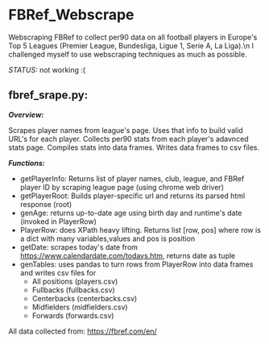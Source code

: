 # FBRef_Webscrape

Webscraping FBRef to collect per90 data on all football players in Europe's Top 5 Leagues (Premier League, Bundesliga, Ligue 1, Serie A, La Liga).\n
I challenged myself to use webscraping techniques as much as possible.

*STATUS:* not working :( 

## fbref_srape.py:

***Overview:***

Scrapes player names from league's page. Uses that info to build valid URL's for each player. Collects per90 stats from each player's adavnced stats page. Compiles stats into data frames. Writes data frames to csv files.

***Functions:***

  - getPlayerInfo: Returns list of player names, club, league, and FBRef player ID by scraping league page (using chrome web driver)
  - getPlayerRoot: Builds player-specific url and returns its parsed html response (root)
  - genAge: returns up-to-date age using birth day and runtime's date (invoked in PlayerRow)
  - PlayerRow: does XPath heavy lifting. Returns list [row, pos] where row is a dict with many variables,values and pos is position
  - getDate: scrapes today's date from https://www.calendardate.com/todays.htm, returns date as tuple
  - genTables: uses pandas to turn rows from PlayerRow into data frames and writes csv files for
      - All positions (players.csv)
      - Fullbacks (fullbacks.csv)
      - Centerbacks (centerbacks.csv)
      - Midfielders (midfielders.csv)
      - Forwards (forwards.csv)
    
All data collected from: https://fbref.com/en/
